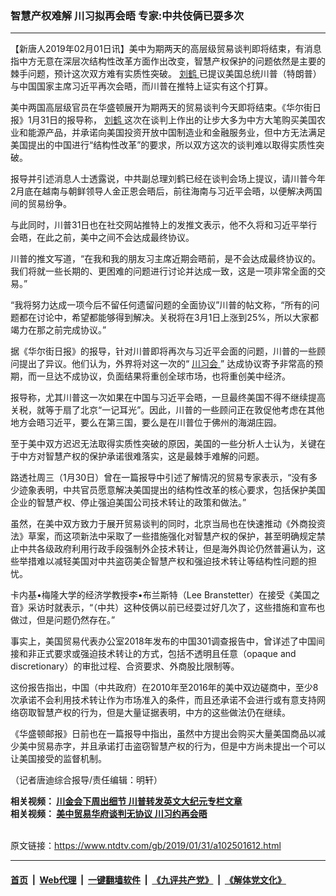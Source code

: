 ### 智慧产权难解 川习拟再会晤 专家:中共伎俩已耍多次
------------------------

<div class="post_content">
 <p>
  【新唐人2019年02月01日讯】美中为期两天的高层级贸易谈判即将结束，有消息指中方无意在深层次结构性改革方面作出改变，智慧产权保护的问题依然是主要的棘手问题，预计这次双方难有实质性突破。
  <a href="https://www.ntdtv.com/gb/刘鹤.htm">
   刘鹤
  </a>
  已提议美国总统川普（特朗普） 与中国国家主席习近平再次会晤，而川普在推特上证实有这个打算。
 </p>
 <p>
  美中两国高层级官员在华盛顿展开为期两天的贸易谈判今天即将结束。《华尔街日报》1月31日的报导称，
  <a href="https://www.ntdtv.com/gb/刘鹤.htm">
   刘鹤
  </a>
  这次在谈判上作出的让步大多为中方大笔购买美国农业和能源产品，并承诺向美国投资开放中国制造业和金融服务业，但中方无法满足美国提出的中国进行“结构性改革”的要求，所以双方这次的谈判难以取得实质性突破。
 </p>
 <p>
  报导并引述消息人士透露说，中共副总理刘鹤已经在谈判会场上提议，请川普今年2月底在越南与朝鲜领导人金正恩会晤后，前往海南与习近平会晤，以便解决两国间的贸易纷争。
 </p>
 <p>
  与此同时，川普31日也在社交网站推特上的发推文表示，他不久将和习近平举行会晤，在此之前，美中之间不会达成最终协议。
 </p>
 <p>
  川普的推文写道，“在我和我的朋友习主席近期会晤前，是不会达成最终协议的。我们将就一些长期的、更困难的问题进行讨论并达成一致，这是一项非常全面的交易。”
 </p>
 <p>
  “我将努力达成一项今后不留任何遗留问题的全面协议”川普的帖文称，“所有的问题都在讨论中，希望都能够得到解决。关税将在3月1日上涨到25%，所以大家都竭力在那之前完成协议。”
 </p>
 <p>
  据《华尔街日报》的报导，针对川普即将再次与习近平会面的问题，川普的一些顾问提出了异议。他们认为，外界将对这一次的“
  <a href="https://www.ntdtv.com/gb/川习会.htm">
   川习会
  </a>
  ” 达成协议寄予非常高的预期，而一旦达不成协议，负面结果将重创全球市场，也将重创美中经济。
 </p>
 <p>
  报导称，尤其川普这一次如果在中国与习近平会晤，一旦最终美国不得不继续提高关税，就等于扇了北京“一记耳光”。因此，川普的一些顾问正在敦促他考虑在其他地方会晤习近平，要么在第三国，要么是在川普位于佛州的海湖庄园。
 </p>
 <p>
  至于美中双方迟迟无法取得实质性突破的原因，美国的一些分析人士认为，关键在于中方对智慧产权的保护承诺很难落实，这是最棘手难解的问题。
 </p>
 <p>
  路透社周三（1月30日）曾在一篇报导中引述了解情况的贸易专家表示，“没有多少迹象表明，中共官员愿意解决美国提出的结构性改革的核心要求，包括保护美国企业的智慧产权、停止强迫美国公司技术转让的政策和做法。”
 </p>
 <p>
  虽然，在美中双方致力于展开贸易谈判的同时，北京当局也在快速推动《外商投资法》草案，而这项新法中采取了一些措施强化对智慧产权的保护，甚至明确规定禁止中共各级政府利用行政手段强制外企技术转让，但是海外舆论仍然普遍认为，这些举措难以减轻美国对中共盗窃美企智慧产权和强迫技术转让等结构性问题的担忧。
 </p>
 <p>
  卡内基•梅隆大学的经济学教授李•布兰斯特（Lee Branstetter）在接受《美国之音》采访时就表示，“（中共）这种伎俩以前已经耍过好几次了，这些措施和宣布也做过，但是问题仍然存在。”
 </p>
 <p>
  事实上，美国贸易代表办公室2018年发布的中国301调查报告中，曾详述了中国间接和非正式要求或强迫技术转让的方式，包括不透明且任意（opaque and discretionary）的审批过程、合资要求、外商股比限制等。
 </p>
 <p>
  这份报告指出，中国（中共政府）在2010年至2016年的美中双边磋商中，至少8次承诺不会利用技术转让作为市场准入的条件，而且还承诺不会进行或有意支持网络窃取智慧产权的行为，但是大量证据表明，中方的这些做法仍在继续。
 </p>
 <p>
  《华盛顿邮报》日前也在一篇报导中指出，虽然中方提出会购买大量美国商品以减少美中贸易赤字，并且承诺打击盗窃智慧产权的行为，但是中方尚未提出一个可以让美国接受的监督机制。
 </p>
 <p>
  （记者唐迪综合报导/责任编辑：明轩）
 </p>
 <p>
  <strong>
   相关视频：
   <a href="https://www.ntdtv.com/b5/2019/01/31/a102501705.html">
    川金会下周出细节 川普转发英文大纪元专栏文章
   </a>
  </strong>
  <br>
   <strong>
    相关视频：
    <a href="https://www.ntdtv.com/b5/2019/02/01/a102501775.html">
     美中贸易华府谈判无协议 川习约再会晤
    </a>
   </strong>
  </br>
 </p>
 <div class="single_ad">
 </div>
</div>

<br/>原文链接：https://www.ntdtv.com/gb/2019/01/31/a102501612.html


------------------------
#### [首页](https://github.com/gfw-breaker/banned-news/blob/master/README.md) &nbsp;|&nbsp; [Web代理](https://github.com/labour-camp/helloworld) &nbsp;|&nbsp; [一键翻墙软件](https://github.com/gfw-breaker/nogfw/blob/master/README.md) &nbsp;|&nbsp; [《九评共产党》](https://github.com/gfw-breaker/9ping.md/blob/master/README.md#九评之一评共产党是什么) &nbsp;|&nbsp; [《解体党文化》](https://github.com/gfw-breaker/jtdwh.md/blob/master/README.md#绪论)

